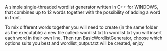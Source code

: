 A simple single-threaded wordlist generator written in C++ for WINDOWS, that combines up to 12 words together with the possibility of adding a word in front.

To mix different words together you will need to create (in the same folder as the executable) a new file called: wordlist.txt
In wordlist.txt you will insert each word in their own line.
Then run BasicWordlistGenerator, choose which options suits you best and wordlist_output.txt will be created, enjoy
